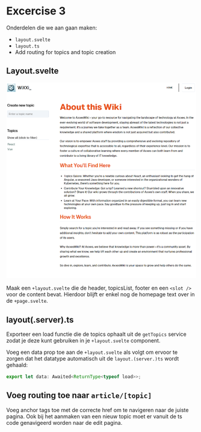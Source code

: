 # Excercise 3

Onderdelen die we aan gaan maken:

- `layout.svelte`
- `layout.ts`
- Add routing for topics and topic creation

## Layout.svelte

![](layout.png)

Maak een `+layout.svelte` die de header, topicsList, footer en een `<slot />` voor de content bevat. Hierdoor blijft er enkel nog de homepage text over in de `+page.svelte`.

## layout(.server).ts

Exporteer een load functie die de topics ophaalt uit de `getTopics` service zodat je deze kunt gebruiken in je `+layout.svelte` component.

Voeg een data prop toe aan de `+layout.svelte` als volgt om ervoor te zorgen dat het datatype automatisch uit de `layout.(server.)ts` wordt gehaald:

```ts
export let data: Awaited<ReturnType<typeof load>>;
```

## Voeg routing toe naar `article/[topic]`

Voeg anchor tags toe met de correcte href om te navigeren naar de juiste pagina. Ook bij het aanmaken van een nieuw topic moet er vanuit de ts code genavigeerd worden naar de edit pagina.